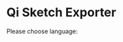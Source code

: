 # Qi Sketch Exporter

Please choose language:

<script>
var language = navigator.language || navigator.browserLanguage;
if (language.indexOf("zh") != -1) {
    location.href += "zh/";
} else {
    location.href += "en/";
}
</script>